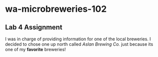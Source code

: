 # wa-microbreweries-102
## Lab 4 Assignment 
I was in charge of providing information for one of the local breweries. I decided to chose one up north called *Aslan Brewing Co.* just because its one of my **favorite** breweries!